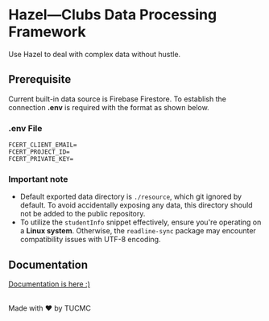 # Hazel—Clubs Data Processing Framework

Use Hazel to deal with complex data without hustle.

## Prerequisite
<p>
Current built-in data source is Firebase Firestore. To establish the connection <b>.env</b> is required with the format as shown below.
</p>

### .env File

```dotenv
FCERT_CLIENT_EMAIL=
FCERT_PROJECT_ID=
FCERT_PRIVATE_KEY=
```

### Important note

- Default exported data directory is `./resource`, which git ignored by default. To avoid accidentally exposing any data, this directory should not be added to the public repository.
- To utilize the `studentInfo` snippet effectively, ensure you're operating on a **Linux system**. Otherwise, the `readline-sync` package may encounter compatibility issues with UTF-8 encoding.

## Documentation
<a href="https://htmlpreview.github.io/?https://raw.githubusercontent.com/triamudomcmc/hazel/main/docs/modules.html">Documentation is here :)</a>

<br/>
Made with ♥ by TUCMC

